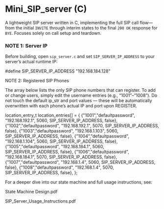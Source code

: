 # Mini_SIP_server (C)
A lightweight SIP server written in C, implementing the full SIP call flow—from the initial `INVITE` through interim states to the final `200 OK` response for `BYE`. Focuses solely on call setup and teardown.

### NOTE 1: Server IP
Before building, open `sip_server.c` and set `SIP_SERVER_IP_ADDRESS` to your server’s actual runtime IP:

#define SIP_SERVER_IP_ADDRESS "192.168.184.128"


NOTE 2: Registered SIP Phones

The array below lists the only SIP phone numbers that can register. To add or change users, simply edit the username entries (e.g., “1001”–“1008”). Do not touch the default ip_str and port values — these will be automatically overwritten with each phone’s actual IP and port upon REGISTER.

location_entry_t location_entries[] = {
    {"1001","defaultpassword", "192.168.192.1", 5060, SIP_SERVER_IP_ADDRESS, false},
    {"1002","defaultpassword",  "192.168.192.1", 5070, SIP_SERVER_IP_ADDRESS, false},
    {"1003","defaultpassword",  "192.168.1.103", 5060, SIP_SERVER_IP_ADDRESS, false},
    {"1004","defaultpassword",  "192.168.1.104", 5060, SIP_SERVER_IP_ADDRESS, false},
    {"1005","defaultpassword",  "192.168.184.1", 5060, SIP_SERVER_IP_ADDRESS, false},
    {"1006","defaultpassword",  "192.168.184.1", 5070, SIP_SERVER_IP_ADDRESS, false},
    {"1007","defaultpassword",  "192.168.1.4", 5060, SIP_SERVER_IP_ADDRESS, false},
    {"1008","defaultpassword",  "192.168.1.4", 5070, SIP_SERVER_IP_ADDRESS, false},
};


For a deeper dive into our state machine and full usage instructions, see:

State Machine Design.pdf

SIP_Server_Usage_Instructions.pdf
